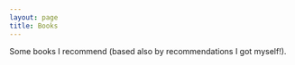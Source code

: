 ```yaml
---
layout: page
title: Books
---
```


Some books I recommend (based also by recommendations I got myself!).
